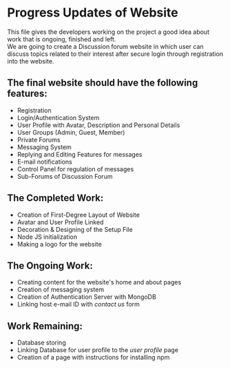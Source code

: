 # Progress Updates of Website 

This file gives the developers working on the project a good idea about work that is ongoing, finished and left.  
We are going to create a Discussion forum website in which user can discuss topics related to their interest after secure login through registration into the website.  

## The final website should have the following features:  
* Registration 
* Login/Authentication System
* User Profile with Avatar, Description and Personal Details
* User Groups (Admin, Guest, Member)
* Private Forums
* Messaging System
* Replying and Editing Features for messages
* E-mail notifications
* Control Panel for regulation of messages
* Sub-Forums of Discussion Forum 


## The Completed Work:
* Creation of First-Degree Layout of Website
* Avatar and User Profile Linked
* Decoration & Designing of the Setup File
* Node JS initialization
* Making a logo for the website

## The Ongoing Work:
* Creating content for the website's home and about pages
* Creation of messaging system
* Creation of Authentication Server with MongoDB
* Linking host e-mail ID with *contact us* form

## Work Remaining:
* Database storing 
* Linking Database for user profile to the *user profile* page
* Creation of a page with instructions for installing npm 


